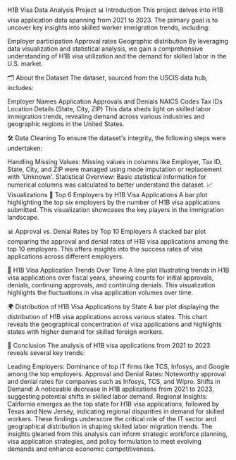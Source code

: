 H1B Visa Data Analysis Project
📊 Introduction
This project delves into H1B visa application data spanning from 2021 to 2023. The primary goal is to uncover key insights into skilled worker immigration trends, including:

Employer participation
Approval rates
Geographic distribution
By leveraging data visualization and statistical analysis, we gain a comprehensive understanding of H1B visa utilization and the demand for skilled labor in the U.S. market.

🗂️ About the Dataset
The dataset, sourced from the USCIS data hub, includes:

Employer Names
Application Approvals and Denials
NAICS Codes
Tax IDs
Location Details (State, City, ZIP)
This data sheds light on skilled labor immigration trends, revealing demand across various industries and geographic regions in the United States.

🛠️ Data Cleaning
To ensure the dataset's integrity, the following steps were undertaken:

Handling Missing Values: Missing values in columns like Employer, Tax ID, State, City, and ZIP were managed using mode imputation or replacement with 'Unknown'.
Statistical Overview: Basic statistical information for numerical columns was calculated to better understand the dataset.
📈 Visualizations
📌 Top 6 Employers by H1B Visa Applications
A bar plot highlighting the top six employers by the number of H1B visa applications submitted. This visualization showcases the key players in the immigration landscape.

📊 Approval vs. Denial Rates by Top 10 Employers
A stacked bar plot comparing the approval and denial rates of H1B visa applications among the top 10 employers. This offers insights into the success rates of visa applications across different employers.

📅 H1B Visa Application Trends Over Time
A line plot illustrating trends in H1B visa applications over fiscal years, showing counts for initial approvals, denials, continuing approvals, and continuing denials. This visualization highlights the fluctuations in visa application volumes over time.

🌍 Distribution of H1B Visa Applications by State
A bar plot displaying the distribution of H1B visa applications across various states. This chart reveals the geographical concentration of visa applications and highlights states with higher demand for skilled foreign workers.

📌 Conclusion
The analysis of H1B visa applications from 2021 to 2023 reveals several key trends:

Leading Employers: Dominance of top IT firms like TCS, Infosys, and Google among the top employers.
Approval and Denial Rates: Noteworthy approval and denial rates for companies such as Infosys, TCS, and Wipro.
Shifts in Demand: A noticeable decrease in H1B applications from 2021 to 2023, suggesting potential shifts in skilled labor demand.
Regional Insights: California emerges as the top state for H1B visa applications, followed by Texas and New Jersey, indicating regional disparities in demand for skilled workers.
These findings underscore the critical role of the IT sector and geographical distribution in shaping skilled labor migration trends. The insights gleaned from this analysis can inform strategic workforce planning, visa application strategies, and policy formulation to meet evolving demands and enhance economic competitiveness.
